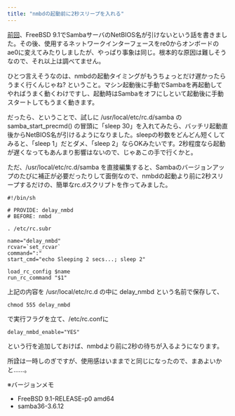 ```yaml
---
title: "nmbdの起動前に2秒スリープを入れる"
---
```


[前回](20130203.html)、FreeBSD 9.1でSambaサーバのNetBIOS名が引けないという話を書きました。その後、使用するネットワークインターフェースをre0からオンボードのae0に変えてみたりしましたが、やっぱり事象は同じ。根本的な原因は難しそうなので、それ以上は調べてません。

ひとつ言えそうなのは、nmbdの起動タイミングがもうちょっとだけ遅かったらうまく行くんじゃね? ということ。マシン起動後に手動でSambaを再起動してやればうまく動くわけですし、起動時はSambaをオフにしといて起動後に手動スタートしてもうまく動きます。

だったら、ということで、試しに /usr/local/etc/rc.d/samba の samba_start_precmd() の冒頭に「sleep 30」を入れてみたら、バッチリ起動直後からNetBIOS名が引けるようになりました。sleepの秒数をどんどん短くしてみると、「sleep 1」だとダメ、「sleep 2」ならOKみたいです。2秒程度なら起動が遅くなってもあんまり影響はないので、じゃあこの手で行くかと。

ただ、/usr/local/etc/rc.d/samba を直接編集すると、Sambaのバージョンアップのたびに補正が必要だったりして面倒なので、nmbdの起動より前に2秒スリープするだけの、簡単なrc.dスクリプトを作ってみました。

```shell
#!/bin/sh

# PROVIDE: delay_nmbd
# BEFORE: nmbd

. /etc/rc.subr

name="delay_nmbd"
rcvar=`set_rcvar`
command=":"
start_cmd="echo Sleeping 2 secs...; sleep 2"

load_rc_config $name
run_rc_command "$1"
```

上記の内容を /usr/local/etc/rc.d の中に delay_nmbd という名前で保存して、

```shell
chmod 555 delay_nmbd
```

で実行フラグを立て、/etc/rc.confに

```shell
delay_nmbd_enable="YES"
```

という行を追加しておけば、nmbdより前に2秒の待ちが入るようになります。

所詮は一時しのぎですが、使用感はいままでと同じになったので、まあよいかと……。

※バージョンメモ

- FreeBSD 9.1-RELEASE-p0 amd64
- samba36-3.6.12
